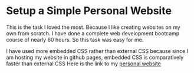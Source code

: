 
# Setup a Simple Personal Website

This is the task I loved the most. Because I like creating websites on my own from scratch. I have done a complete web development bootcamp course of nearly 60 hours. So this task was easy for me.

I have used more embedded CSS rather than external CSS because since I am hosting my website in github pages, embedded CSS is comparatively faster than external CSS
Here is the link to my [personal website](https://indira-kumar.github.io/personal-portfolio/index.html)
